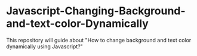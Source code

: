 # Javascript-Changing-Background-and-text-color-Dynamically
This repository will guide about "How to change background and text color dynamically using Javascript?"
